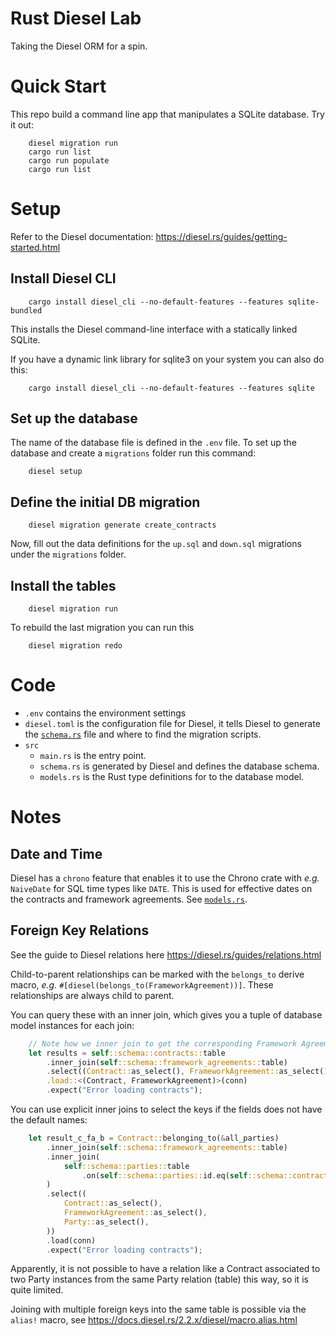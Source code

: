 # Rust Diesel Lab
Taking the Diesel ORM for a spin.

# Quick Start
This repo build a command line app that manipulates a SQLite database.
Try it out:

```
    diesel migration run
    cargo run list
    cargo run populate
    cargo run list
```

# Setup 

Refer to the Diesel documentation: https://diesel.rs/guides/getting-started.html

## Install Diesel CLI

```
    cargo install diesel_cli --no-default-features --features sqlite-bundled
```

This installs the Diesel command-line interface with a statically linked SQLite.

If you have a dynamic link library for sqlite3 on your system you can also do this:

```
    cargo install diesel_cli --no-default-features --features sqlite
```

## Set up the database
The name of the database file is defined in the `.env` file.
To set up the database and create a `migrations` folder run this command:

```
    diesel setup
```

## Define the initial DB migration

```
    diesel migration generate create_contracts
```

Now, fill out the data definitions for the `up.sql` and `down.sql` migrations under the `migrations` folder.

## Install the tables

```
    diesel migration run
```

To rebuild the last migration you can run this
```
    diesel migration redo
```


# Code

- `.env` contains the environment settings
- `diesel.toml` is the configuration file for Diesel, it tells Diesel
  to generate the [`schema.rs`](src/schema.rs) file and where to find
  the migration scripts.
- `src`
  - `main.rs` is the entry point.
  - `schema.rs` is generated by Diesel and defines the database schema.
  - `models.rs` is the Rust type definitions for to the database model.


# Notes

## Date and Time
Diesel has a `chrono` feature that enables it to use the Chrono crate
with *e.g.* `NaiveDate` for SQL time types like `DATE`.  This is used
for effective dates on the contracts and framework agreements. See
[`models.rs`](src/models.rs).

## Foreign Key Relations

See the guide to Diesel relations here https://diesel.rs/guides/relations.html

Child-to-parent relationships can be marked with the 
`belongs_to` derive macro, _e.g._ `#[diesel(belongs_to(FrameworkAgreement))]`.
These relationships are always child to parent.

You can query these with an inner join, which gives you a tuple of 
database model instances for each join:

```rust
    // Note how we inner join to get the corresponding Framework Agreement
    let results = self::schema::contracts::table
        .inner_join(self::schema::framework_agreements::table)
        .select((Contract::as_select(), FrameworkAgreement::as_select()))
        .load::<(Contract, FrameworkAgreement)>(conn)
        .expect("Error loading contracts");
```

You can use explicit inner joins to select the keys if the fields does not have the
default names:

```rust
    let result_c_fa_b = Contract::belonging_to(&all_parties)
        .inner_join(self::schema::framework_agreements::table)
        .inner_join(
            self::schema::parties::table
                .on(self::schema::parties::id.eq(self::schema::contracts::buyer_id)),
        )
        .select((
            Contract::as_select(),
            FrameworkAgreement::as_select(),
            Party::as_select(),
        ))
        .load(conn)
        .expect("Error loading contracts");
```

Apparently, it is not possible to have a relation like a Contract associated to two 
Party instances from the same Party relation (table) this way, so it is quite limited.

Joining with multiple foreign keys into the same table is possible via
the `alias!` macro, see https://docs.diesel.rs/2.2.x/diesel/macro.alias.html






